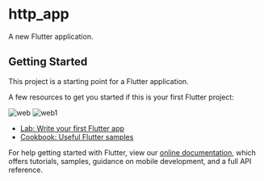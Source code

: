 # http_app

A new Flutter application.

## Getting Started

This project is a starting point for a Flutter application.

A few resources to get you started if this is your first Flutter project:

![web](https://user-images.githubusercontent.com/55954247/76320494-c8521e80-6306-11ea-8196-e4751968a295.png)
![web1](https://user-images.githubusercontent.com/55954247/76320498-c9834b80-6306-11ea-97b5-70b01c09bf78.png)


- [Lab: Write your first Flutter app](https://flutter.dev/docs/get-started/codelab)
- [Cookbook: Useful Flutter samples](https://flutter.dev/docs/cookbook)

For help getting started with Flutter, view our
[online documentation](https://flutter.dev/docs), which offers tutorials,
samples, guidance on mobile development, and a full API reference.
